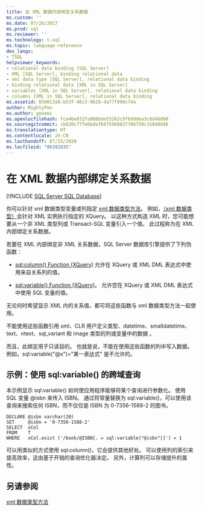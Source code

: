 ```yaml
---
title: 在 XML 数据内部绑定关系数据
ms.custom: ''
ms.date: 07/26/2017
ms.prod: sql
ms.reviewer: ''
ms.technology: t-sql
ms.topic: language-reference
dev_langs:
- TSQL
helpviewer_keywords:
- relational data binding [SQL Server]
- XML [SQL Server], binding relational data
- xml data type [SQL Server], relational data binding
- binding relational data [XML in SQL Server]
- variables [XML in SQL Server], relational data binding
- columns [XML in SQL Server], relational data binding
ms.assetid: 03d013a9-b53f-46c3-9628-da77f099c74a
author: MightyPen
ms.author: genemi
ms.openlocfilehash: fce46e032fa908bde53262c9f6dddea3c8d46d90
ms.sourcegitcommit: cb620c77fe6bdefb975968837706750c31048d46
ms.translationtype: HT
ms.contentlocale: zh-CN
ms.lasthandoff: 07/15/2020
ms.locfileid: "86392835"
---
```

# <a name="binding-relational-data-inside-xml-data"></a>在 XML 数据内部绑定关系数据
[!INCLUDE [SQL Server SQL Database](../../includes/applies-to-version/sql-asdb.md)]

  你可以针对 xml 数据类型变量或列指定 [xml 数据类型方法](../../t-sql/xml/xml-data-type-methods.md)。 例如，[（xml 数据类型）](../../t-sql/xml/query-method-xml-data-type.md)会针对 XML 实例执行指定的 XQuery。 以这种方式构造 XML 时，您可能想要从一个非 XML 类型列或 Transact-SQL 变量引入一个值。 此过程称为在 XML 内部绑定关系数据。  
  
 若要在 XML 内部绑定非 XML 关系数据，SQL Server 数据库引擎提供了下列伪函数：  
  
-   [sql:column&#40;&#41; Function &#40;XQuery&#41;](../../xquery/xquery-extension-functions-sql-column.md) 允许在 XQuery 或 XML DML 表达式中使用来自关系列的值。  
  
-   [sql:variable() Function (XQuery)](../../xquery/xquery-extension-functions-sql-variable.md)。 允许您在 XQuery 或 XML DML 表达式中使用 SQL 变量的值。  
  
 无论何时希望显示 XML 内的关系值，都可将这些函数与 xml 数据类型方法一起使用。  
  
 不能使用这些函数引用 xml、CLR 用户定义类型、datetime、smalldatetime、text、ntext、sql_variant 和 image 类型的列或变量中的数据    。  
  
 而且，此绑定用于只读目的。 也就是说，不能在使用这些函数的列中写入数据。 例如，sql:variable("\@x")="某一表达式" 是不允许的。  
  
## <a name="example-cross-domain-query-using-sqlvariable"></a>示例：使用 sql:variable() 的跨域查询  
 本示例显示 sql:variable() 如何使应用程序能够将某个查询进行参数化。 使用 SQL 变量 @isbn 来传入 ISBN。 通过将常量替换为 sql:variable()，可以使用该查询来搜索任何 ISBN，而不仅仅是 ISBN 为 0-7356-1588-2 的图书。  
  
```  
DECLARE @isbn varchar(20)  
SET     @isbn = '0-7356-1588-2'  
SELECT  xCol  
FROM    T  
WHERE   xCol.exist ('/book/@ISBN[. = sql:variable("@isbn")]') = 1  
```  
  
 可以用类似的方式使用 sql:column()，它会提供其他好处。 可以使用列的索引来提高效率，这由基于开销的查询优化器决定。 另外，计算列可以存储提升的属性。  
  
## <a name="see-also"></a>另请参阅  
 [xml 数据类型方法](../../t-sql/xml/xml-data-type-methods.md)  
  
  
